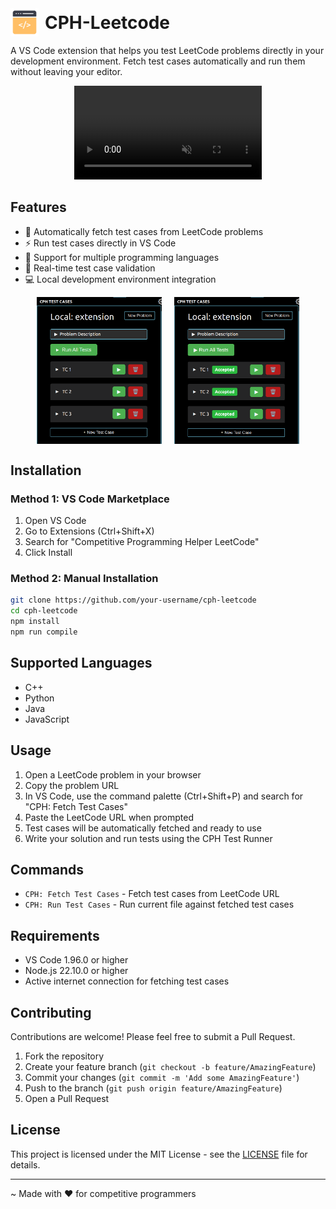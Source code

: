
<div style="display: flex; align-items: center; gap: 10px;">
  <img src="media/logo.png" alt="CPH-Leetcode Logo" style="height: 45px;">
  <h1 style="margin: 0;">CPH-Leetcode</h1>
</div>

A VS Code extension that helps you test LeetCode problems directly in your development environment. Fetch test cases automatically and run them without leaving your editor.

<div align="center">
  <video autoplay loop muted playsinline>
    <source src="./media/demo.mp4" type="video/mp4">
  </video>
</div>

## Features

- 🔄 Automatically fetch test cases from LeetCode problems
- ⚡ Run test cases directly in VS Code
- 📝 Support for multiple programming languages
- 🎯 Real-time test case validation
- 💻 Local development environment integration

<div align="center" style="display:flex; justify-content: center; gap: 20px;">
  <img src="./media/image-1.png" alt="CPH-Leetcode-1" width="200">
  <img src="./media/image-2.png" alt="CPH-Leetcode-2" width="200">
</div>

## Installation

### Method 1: VS Code Marketplace

1. Open VS Code
2. Go to Extensions (Ctrl+Shift+X)
3. Search for "Competitive Programming Helper LeetCode"
4. Click Install

### Method 2: Manual Installation
```bash
git clone https://github.com/your-username/cph-leetcode
cd cph-leetcode
npm install
npm run compile
```
## Supported Languages
- C++
- Python
- Java
- JavaScript

## Usage

1. Open a LeetCode problem in your browser
2. Copy the problem URL
3. In VS Code, use the command palette (Ctrl+Shift+P) and search for "CPH: Fetch Test Cases"
4. Paste the LeetCode URL when prompted
5. Test cases will be automatically fetched and ready to use
6. Write your solution and run tests using the CPH Test Runner

## Commands

- `CPH: Fetch Test Cases` - Fetch test cases from LeetCode URL
- `CPH: Run Test Cases` - Run current file against fetched test cases

## Requirements

- VS Code 1.96.0 or higher
- Node.js 22.10.0 or higher
- Active internet connection for fetching test cases

## Contributing

Contributions are welcome! Please feel free to submit a Pull Request.

1. Fork the repository
2. Create your feature branch (`git checkout -b feature/AmazingFeature`)
3. Commit your changes (`git commit -m 'Add some AmazingFeature'`)
4. Push to the branch (`git push origin feature/AmazingFeature`)
5. Open a Pull Request

## License

This project is licensed under the MIT License - see the [LICENSE](LISCENSE) file for details.
<hr>

~ Made with ❤️ for competitive programmers